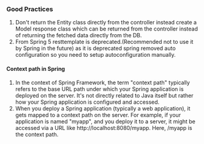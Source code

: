 ### Good Practices
1. Don't return the Entity class directly from the controller instead create a Model response class which can be returned from the controller instead of returning the fetched data directly from the DB.
2. From Spring 5 resttemplate is deprecated.(Recommended not to use it by Spring in the future) as it is deprecated spring removed auto configuration so you need to setup autoconfiguration manually.


#### Context path in Spring
1. In the context of Spring Framework, the term "context path" typically refers to the base URL path under which your Spring application is deployed on the server. It's not directly related to Java itself but rather how your Spring application is configured and accessed.
2. When you deploy a Spring application (typically a web application), it gets mapped to a context path on the server. For example, if your application is named "myapp", and you deploy it to a server, it might be accessed via a URL like http://localhost:8080/myapp. Here, /myapp is the context path.